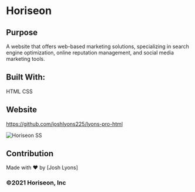 # Horiseon

## Purpose
A website that offers web-based marketing solutions, specializing in search engine optimization, online reputation management, and social media marketing tools.

## Built With:
HTML
CSS

## Website
https://github.com/joshlyons225/lyons-pro-html

![Horiseon SS](https://user-images.githubusercontent.com/95392565/146431907-ad279f6b-ba82-4894-ae50-5054b853bbd6.png)

## Contribution
Made with ❤️ by [Josh Lyons]

### ©️2021 Horiseon, Inc 
